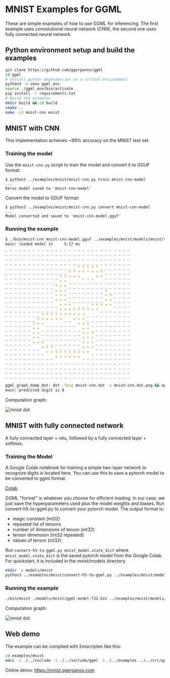 # MNIST Examples for GGML

These are simple examples of how to use GGML for inferencing.
The first example uses convolutional neural network (CNN), the second one uses fully connected neural network.

## Python environment setup and build the examples

```bash
git clone https://github.com/ggerganov/ggml
cd ggml
# Install python dependencies in a virtual environment
python3 -m venv ggml_env
source ./ggml_env/bin/activate
pip install -r requirements.txt
# Build the examples
mkdir build && cd build
cmake ..
make -j4 mnist-cnn mnist
```

## MNIST with CNN

This implementation achieves ~99% accuracy on the MNIST test set.

### Training the model

Use the `mnist-cnn.py` script to train the model and convert it to GGUF format:

```
$ python3 ../examples/mnist/mnist-cnn.py train mnist-cnn-model
...
Keras model saved to 'mnist-cnn-model'
```

Convert the model to GGUF format:

```
$ python3 ../examples/mnist/mnist-cnn.py convert mnist-cnn-model
...
Model converted and saved to 'mnist-cnn-model.gguf'
```

### Running the example

```bash
$ ./bin/mnist-cnn mnist-cnn-model.gguf ../examples/mnist/models/mnist/t10k-images.idx3-ubyte
main: loaded model in     5.17 ms
_ _ _ _ _ _ _ _ _ _ _ _ _ _ _ _ _ _ _ _ _ _ _ _ _ _ _ _ 
_ _ _ _ _ _ _ _ _ _ _ _ _ _ _ _ _ _ _ _ _ _ _ _ _ _ _ _ 
_ _ _ _ _ _ _ _ _ _ _ _ _ _ _ _ _ _ _ _ _ _ _ _ _ _ _ _ 
_ _ _ _ _ _ _ _ _ _ _ _ _ _ _ _ _ _ _ _ _ _ _ _ _ _ _ _ 
_ _ _ _ _ _ _ _ _ _ _ _ _ _ _ _ * * * * * _ _ _ _ _ _ _ 
_ _ _ _ _ _ _ _ _ _ _ _ _ _ * * * * * * * * _ _ _ _ _ _ 
_ _ _ _ _ _ _ _ _ _ _ _ * * * * * _ _ _ * * _ _ _ _ _ _ 
_ _ _ _ _ _ _ _ _ _ _ _ * * _ _ _ _ _ _ _ _ _ _ _ _ _ _ 
_ _ _ _ _ _ _ _ _ _ _ * * * _ _ _ _ _ _ _ _ _ _ _ _ _ _ 
_ _ _ _ _ _ _ _ _ _ _ * * * _ _ _ _ _ _ _ _ * _ _ _ _ _ 
_ _ _ _ _ _ _ _ _ _ _ * * * _ _ _ _ _ _ _ _ * * _ _ _ _ 
_ _ _ _ _ _ _ _ _ _ _ * * * _ _ _ _ _ _ _ _ * * _ _ _ _ 
_ _ _ _ _ _ _ _ _ _ _ _ * * * _ _ _ _ * * * * * _ _ _ _ 
_ _ _ _ _ _ _ _ _ _ _ _ * * * * * * * * * _ _ _ _ _ _ _ 
_ _ _ _ _ _ _ _ * * * * * * * * * * _ _ _ _ _ _ _ _ _ _ 
_ _ _ _ _ _ _ * * * * * * _ _ * * * _ _ _ _ _ _ _ _ _ _ 
_ _ _ _ _ _ * * * _ _ _ _ _ _ _ * * * _ _ _ _ _ _ _ _ _ 
_ _ _ _ _ _ * * _ _ _ _ _ _ _ _ _ * * _ _ _ _ _ _ _ _ _ 
_ _ _ _ _ _ * * _ _ _ _ _ _ _ _ _ * * * _ _ _ _ _ _ _ _ 
_ _ _ _ _ _ * * _ _ _ _ _ _ _ _ _ * * * _ _ _ _ _ _ _ _ 
_ _ _ _ _ _ * * * _ _ _ _ _ _ _ _ * * * _ _ _ _ _ _ _ _ 
_ _ _ _ _ _ _ _ * * * _ _ _ _ _ _ * * * _ _ _ _ _ _ _ _ 
_ _ _ _ _ _ _ _ _ * * * * * * * * * * _ _ _ _ _ _ _ _ _ 
_ _ _ _ _ _ _ _ _ _ _ * * * * * * _ _ _ _ _ _ _ _ _ _ _ 
_ _ _ _ _ _ _ _ _ _ _ _ _ _ _ _ _ _ _ _ _ _ _ _ _ _ _ _ 
_ _ _ _ _ _ _ _ _ _ _ _ _ _ _ _ _ _ _ _ _ _ _ _ _ _ _ _ 
_ _ _ _ _ _ _ _ _ _ _ _ _ _ _ _ _ _ _ _ _ _ _ _ _ _ _ _ 
_ _ _ _ _ _ _ _ _ _ _ _ _ _ _ _ _ _ _ _ _ _ _ _ _ _ _ _ 

ggml_graph_dump_dot: dot -Tpng mnist-cnn.dot -o mnist-cnn.dot.png && open mnist-cnn.dot.png
main: predicted digit is 8
```

Computation graph:

![mnist dot](https://user-images.githubusercontent.com/1991296/263763842-3b679b45-7ca1-4ee9-b19a-82e34396624f.png)

## MNIST with fully connected network

A fully connected layer + relu, followed by a fully connected layer + softmax.

### Training the Model

A Google Colab notebook for training a simple two-layer network to recognize digits is located here. You can
use this to save a pytorch model to be converted to ggml format.

[Colab](https://colab.research.google.com/drive/12n_8VNJnolBnX5dVS0HNWubnOjyEaFSb?usp=sharing)

GGML "format" is whatever you choose for efficient loading. In our case, we just save the hyperparameters used
plus the model weights and biases. Run convert-h5-to-ggml.py to convert your pytorch model. The output format is:

- magic constant (int32)
- repeated list of tensors
- number of dimensions of tensor (int32)
- tensor dimension (int32 repeated)
- values of tensor (int32)

Run ```convert-h5-to-ggml.py mnist_model.state_dict``` where `mnist_model.state_dict` is the saved pytorch model from the Google Colab. For
quickstart, it is included in the mnist/models directory.

```bash
mkdir -p models/mnist
python3 ../examples/mnist/convert-h5-to-ggml.py ../examples/mnist/models/mnist/mnist_model.state_dict
```

### Running the example

```bash
./bin/mnist ./models/mnist/ggml-model-f32.bin ../examples/mnist/models/mnist/t10k-images.idx3-ubyte
```

Computation graph:

![mnist dot](https://user-images.githubusercontent.com/1991296/231882071-84e29d53-b226-4d73-bdc2-5bd6dcb7efd1.png)


## Web demo

The example can be compiled with Emscripten like this:

```bash
cd examples/mnist
emcc -I../../include -I../../include/ggml -I../../examples ../../src/ggml.c main.cpp -o web/mnist.js -s EXPORTED_FUNCTIONS='["_wasm_eval","_wasm_random_digit","_malloc","_free"]' -s EXPORTED_RUNTIME_METHODS='["ccall"]' -s ALLOW_MEMORY_GROWTH=1 --preload-file models/mnist
```

Online demo: https://mnist.ggerganov.com
